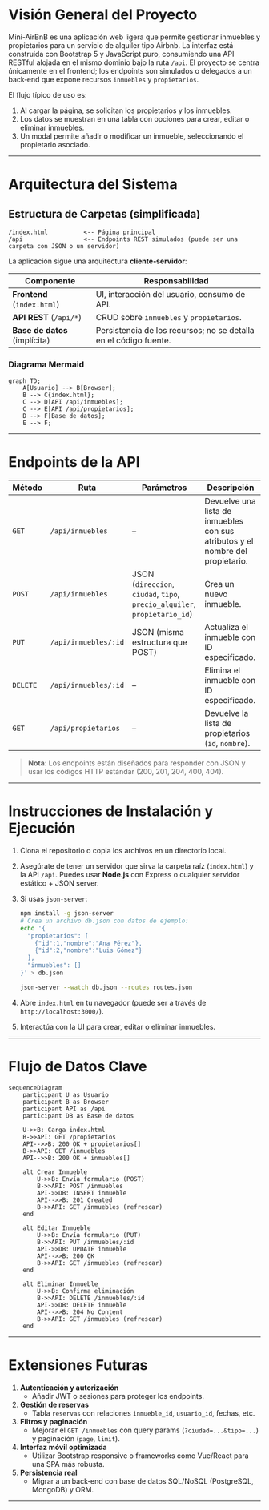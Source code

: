 # Visión General del Proyecto

Mini-AirBnB es una aplicación web ligera que permite gestionar inmuebles y propietarios para un servicio de alquiler tipo Airbnb. La interfaz está construida con Bootstrap 5 y JavaScript puro, consumiendo una API RESTful alojada en el mismo dominio bajo la ruta `/api`. El proyecto se centra únicamente en el frontend; los endpoints son simulados o delegados a un back‑end que expone recursos `inmuebles` y `propietarios`.

El flujo típico de uso es:
1. Al cargar la página, se solicitan los propietarios y los inmuebles.
2. Los datos se muestran en una tabla con opciones para crear, editar o eliminar inmuebles.
3. Un modal permite añadir o modificar un inmueble, seleccionando el propietario asociado.

---

# Arquitectura del Sistema

## Estructura de Carpetas (simplificada)

```
/index.html          <-- Página principal
/api                 <-- Endpoints REST simulados (puede ser una carpeta con JSON o un servidor)
```

La aplicación sigue una arquitectura **cliente‑servidor**:

| Componente | Responsabilidad |
|------------|-----------------|
| **Frontend** (`index.html`) | UI, interacción del usuario, consumo de API. |
| **API REST** (`/api/*`) | CRUD sobre `inmuebles` y `propietarios`. |
| **Base de datos** (implícita) | Persistencia de los recursos; no se detalla en el código fuente. |

### Diagrama Mermaid

```mermaid
graph TD;
    A[Usuario] --> B[Browser];
    B --> C{index.html};
    C --> D[API /api/inmuebles];
    C --> E[API /api/propietarios];
    D --> F[Base de datos];
    E --> F;
```

---

# Endpoints de la API

| Método | Ruta | Parámetros | Descripción |
|--------|------|------------|-------------|
| `GET`  | `/api/inmuebles` | – | Devuelve una lista de inmuebles con sus atributos y el nombre del propietario. |
| `POST` | `/api/inmuebles` | JSON (`direccion`, `ciudad`, `tipo`, `precio_alquiler`, `propietario_id`) | Crea un nuevo inmueble. |
| `PUT`  | `/api/inmuebles/:id` | JSON (misma estructura que POST) | Actualiza el inmueble con ID especificado. |
| `DELETE` | `/api/inmuebles/:id` | – | Elimina el inmueble con ID especificado. |
| `GET`  | `/api/propietarios` | – | Devuelve la lista de propietarios (`id`, `nombre`). |

> **Nota**: Los endpoints están diseñados para responder con JSON y usar los códigos HTTP estándar (200, 201, 204, 400, 404).

---

# Instrucciones de Instalación y Ejecución

1. Clona el repositorio o copia los archivos en un directorio local.  
2. Asegúrate de tener un servidor que sirva la carpeta raíz (`index.html`) y la API `/api`. Puedes usar **Node.js** con Express o cualquier servidor estático + JSON server.  
3. Si usas `json-server`:

   ```bash
   npm install -g json-server
   # Crea un archivo db.json con datos de ejemplo:
   echo '{
     "propietarios": [
       {"id":1,"nombre":"Ana Pérez"},
       {"id":2,"nombre":"Luis Gómez"}
     ],
     "inmuebles": []
   }' > db.json

   json-server --watch db.json --routes routes.json
   ```

4. Abre `index.html` en tu navegador (puede ser a través de `http://localhost:3000/`).  
5. Interactúa con la UI para crear, editar o eliminar inmuebles.

---

# Flujo de Datos Clave

```mermaid
sequenceDiagram
    participant U as Usuario
    participant B as Browser
    participant API as /api
    participant DB as Base de datos

    U->>B: Carga index.html
    B->>API: GET /propietarios
    API-->>B: 200 OK + propietarios[]
    B->>API: GET /inmuebles
    API-->>B: 200 OK + inmuebles[]

    alt Crear Inmueble
        U->>B: Envía formulario (POST)
        B->>API: POST /inmuebles
        API->>DB: INSERT inmueble
        API-->>B: 201 Created
        B->>API: GET /inmuebles (refrescar)
    end

    alt Editar Inmueble
        U->>B: Envía formulario (PUT)
        B->>API: PUT /inmuebles/:id
        API->>DB: UPDATE inmueble
        API-->>B: 200 OK
        B->>API: GET /inmuebles (refrescar)
    end

    alt Eliminar Inmueble
        U->>B: Confirma eliminación
        B->>API: DELETE /inmuebles/:id
        API->>DB: DELETE inmueble
        API-->>B: 204 No Content
        B->>API: GET /inmuebles (refrescar)
    end
```

---

# Extensiones Futuras

1. **Autenticación y autorización**  
   - Añadir JWT o sesiones para proteger los endpoints.
2. **Gestión de reservas**  
   - Tabla `reservas` con relaciones `inmueble_id`, `usuario_id`, fechas, etc.
3. **Filtros y paginación**  
   - Mejorar el `GET /inmuebles` con query params (`?ciudad=...&tipo=...`) y paginación (`page`, `limit`).
4. **Interfaz móvil optimizada**  
   - Utilizar Bootstrap responsive o frameworks como Vue/React para una SPA más robusta.
5. **Persistencia real**  
   - Migrar a un back‑end con base de datos SQL/NoSQL (PostgreSQL, MongoDB) y ORM.

---